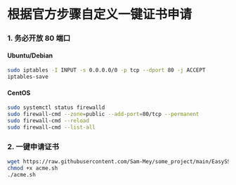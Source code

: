 # 根据官方步骤自定义一键证书申请

### 1. 务必开放 80 端口
#### Ubuntu/Debian
```bash
sudo iptables -I INPUT -s 0.0.0.0/0 -p tcp --dport 80 -j ACCEPT
iptables-save
```
#### CentOS
```bash
sudo systemctl status firewalld
sudo firewall-cmd --zone=public --add-port=80/tcp --permanent
sudo firewall-cmd --reload
sudo firewall-cmd --list-all
```
### 2. 一键申请证书
```bash
wget https://raw.githubusercontent.com/Sam-Mey/some_project/main/EasySSL/acme.sh
chmod +x acme.sh
./acme.sh
```
